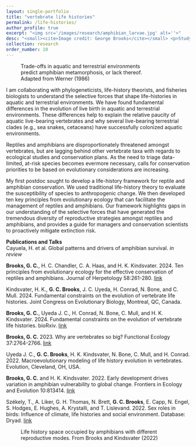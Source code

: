 ```yaml
---
layout: single-portfolio
title: "vertebrate life histories"
permalink: /life-histories/
author_profile: true
excerpt: "<img src='/images/research/amphibian_larvae.jpg' alt=''>"
desc: "<small><cite>Image credit: George Brooks</cite></small> <p>Studying life-history diversity and macroevolutionary patterns to prioritize global conservation efforts</p>"
collection: research
order_number: 10
---
```


<figure class="align-left">
  <img src="{{ site.url }}{{ site.baseurl }}/images/research/werner_adaptation.jpg" alt="">
  <figcaption>Trade-offs in aquatic and terrestrial environments <br /> predict amphibian metamorphosis, or lack thereof. <br /> Adapted from Werner (1986)</figcaption>
</figure> 

I am collaborating with phylogeneticists, life-history theorists, and fisheries biologists to understand the selective forces that shape life-histories in aquatic and terrestrial environments. We have found fundamental differences in the evolution of live birth in aquatic and terrestrial environments. These differences help to explain the relative paucity of aquatic live-bearing vertebrates and why several live-bearing terrestrial clades (e.g., sea snakes, cetaceans) have successfully colonized aquatic environments.

Reptiles and amphibians are disproportionately threatened amongst vertebrates, but are lagging behind other vertebrate taxa with regards to ecological studies and conservation plans. As the need to triage data-limited, at-risk species becomes evermore necessary, calls for conservation priorities to be based on evolutionary considerations are increasing.

My first postdoc sought to develop a life-history framework for reptile and amphibian conservation. We used traditional life-history theory to evaluate the susceptibility of species to anthropogenic change. We then developed ten key principles from evolutionary ecology that can facilitate the management of reptiles and amphibians. Our framework highlights gaps in our understanding of the selective forces that have generated the tremendous diversity of reproductive strategies amongst reptiles and amphibians, and provides a guide for managers and conservation scientists to proactively mitigate extinction risk. 

**Publications and Talks**\
Cayuela, H. et al. Global patterns and drivers of amphibian survival. _in review_

**Brooks, G. C.**, H. C. Chandler, C. A. Haas, and H. K. Kindsvater. 2024. Ten principles from evolutionary ecology for the effective conservation of reptiles and amphibians. Journal of Herpetology 58:261-280. [link](https://doi.org/10.1670/2330062)

Kindsvater, H. K., **G. C. Brooks**, J. C. Uyeda, H. Conrad, N. Bone, and C. Mull. 2024. Fundamental constraints on the evolution of vertebrate life histories. Joint Congress on Evolutionary Biology, Montreal, QC, Canada.

**Brooks, G. C.**, Uyeda J. C., H. Conrad, N. Bone, C. Mull, and H. K. Kindsvater. 2024. Fundamental constraints on the evolution of vertebrate life histories. bioRxiv. [link](https://doi.org/10.1101/2024.01.23.576873)

**Brooks, G. C.** 2023. Why are vertebrates so big? Functional Ecology 37:2764-2766. [link](https://dx.doi.org/10.1111/1365-2435.14433)

Uyeda J. C., **G. C. Brooks**, H. K. Kindsvater, N. Bone, C. Mull, and H. Conrad. 2022. Macroevolutionary modeling of life history evolution in vertebrates. Evolution, Cleveland, OH, USA.

**Brooks, G. C.** and H. K. Kindsvater. 2022. Early development drives variation in amphibian vulnerability to global change. Frontiers in Ecology and Evolution 10:813414. [link](https://doi.org/10.3389/fevo.2022.813414)

Székely, T., A. Liker, G. H. Thomas, N. Brett, **G. C. Brooks**, E. Capp, N. Engel, S. Hodges, E. Hughes, A. Krystalli, and T. Lislevand. 2022. Sex roles in birds: Influence of climate, life histories and social environment. Database: Dryad. [link](https://doi.org/10.5061/dryad.fbg79cnw7)

<figure>
  <img src="{{ site.url }}{{ site.baseurl }}/images/research/parity.jpg" alt="">
  <figcaption>Life history space occupied by amphibians with different reproductive modes. From Brooks and Kindsvater (2022)</figcaption>
</figure> 
